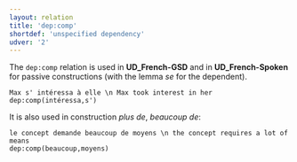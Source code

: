 ```yaml
---
layout: relation
title: 'dep:comp'
shortdef: 'unspecified dependency'
udver: '2'
---
```


The `dep:comp` relation is used in **UD_French-GSD** and in **UD_French-Spoken** for passive constructions (with the lemma *se* for the dependent).

~~~ sdparse
Max s' intéressa à elle \n Max took interest in her
dep:comp(intéressa,s')
~~~

It is also used in construction *plus de*, *beaucoup de*:

~~~ sdparse
le concept demande beaucoup de moyens \n the concept requires a lot of means
dep:comp(beaucoup,moyens)
~~~
<!-- Interlanguage links updated Út 9. května 2023, 20:04:11 CEST -->
